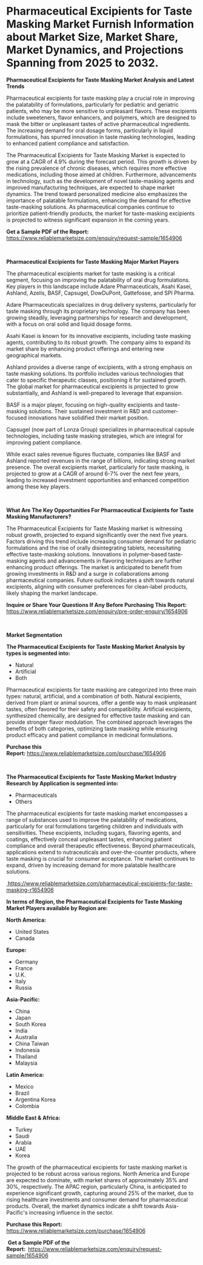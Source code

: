 <p><h1>Pharmaceutical Excipients for Taste Masking Market Furnish Information about Market Size, Market Share, Market Dynamics, and Projections Spanning from 2025 to 2032.</h1></p><p><strong>Pharmaceutical Excipients for Taste Masking Market Analysis and Latest Trends</strong></p>
<p><p>Pharmaceutical excipients for taste masking play a crucial role in improving the palatability of formulations, particularly for pediatric and geriatric patients, who may be more sensitive to unpleasant flavors. These excipients include sweeteners, flavor enhancers, and polymers, which are designed to mask the bitter or unpleasant tastes of active pharmaceutical ingredients. The increasing demand for oral dosage forms, particularly in liquid formulations, has spurred innovation in taste masking technologies, leading to enhanced patient compliance and satisfaction.</p><p>The Pharmaceutical Excipients for Taste Masking Market is expected to grow at a CAGR of 4.9% during the forecast period. This growth is driven by the rising prevalence of chronic diseases, which requires more effective medications, including those aimed at children. Furthermore, advancements in technology, such as the development of novel taste-masking agents and improved manufacturing techniques, are expected to shape market dynamics. The trend toward personalized medicine also emphasizes the importance of palatable formulations, enhancing the demand for effective taste-masking solutions. As pharmaceutical companies continue to prioritize patient-friendly products, the market for taste-masking excipients is projected to witness significant expansion in the coming years.</p></p>
<p><strong>Get a Sample PDF of the Report:&nbsp;</strong> <a href="https://www.reliablemarketsize.com/enquiry/request-sample/1654906?utm_campaign=3219&utm_medium=2&utm_source=Github&utm_content=ia&utm_term=16042025&utm_id=pharmaceutical-excipients-for-taste-masking">https://www.reliablemarketsize.com/enquiry/request-sample/1654906</a></p>
<p>&nbsp;</p>
<p><strong>Pharmaceutical Excipients for Taste Masking Major Market Players</strong></p>
<p><p>The pharmaceutical excipients market for taste masking is a critical segment, focusing on improving the palatability of oral drug formulations. Key players in this landscape include Adare Pharmaceuticals, Asahi Kasei, Ashland, Azelis, BASF, Capsugel, DowDuPont, Gattefosse, and SPI Pharma. </p><p>Adare Pharmaceuticals specializes in drug delivery systems, particularly for taste masking through its proprietary technology. The company has been growing steadily, leveraging partnerships for research and development, with a focus on oral solid and liquid dosage forms.</p><p>Asahi Kasei is known for its innovative excipients, including taste masking agents, contributing to its robust growth. The company aims to expand its market share by enhancing product offerings and entering new geographical markets.</p><p>Ashland provides a diverse range of excipients, with a strong emphasis on taste masking solutions. Its portfolio includes various technologies that cater to specific therapeutic classes, positioning it for sustained growth. The global market for pharmaceutical excipients is projected to grow substantially, and Ashland is well-prepared to leverage that expansion.</p><p>BASF is a major player, focusing on high-quality excipients and taste-masking solutions. Their sustained investment in R&D and customer-focused innovations have solidified their market position. </p><p>Capsugel (now part of Lonza Group) specializes in pharmaceutical capsule technologies, including taste masking strategies, which are integral for improving patient compliance.</p><p>While exact sales revenue figures fluctuate, companies like BASF and Ashland reported revenues in the range of billions, indicating strong market presence. The overall excipients market, particularly for taste masking, is projected to grow at a CAGR of around 6-7% over the next few years, leading to increased investment opportunities and enhanced competition among these key players.</p></p>
<p>&nbsp;</p>
<p><strong>What Are The Key Opportunities For Pharmaceutical Excipients for Taste Masking Manufacturers?</strong></p>
<p><p>The Pharmaceutical Excipients for Taste Masking market is witnessing robust growth, projected to expand significantly over the next five years. Factors driving this trend include increasing consumer demand for pediatric formulations and the rise of orally disintegrating tablets, necessitating effective taste-masking solutions. Innovations in polymer-based taste-masking agents and advancements in flavoring techniques are further enhancing product offerings. The market is anticipated to benefit from growing investments in R&D and a surge in collaborations among pharmaceutical companies. Future outlook indicates a shift towards natural excipients, aligning with consumer preferences for clean-label products, likely shaping the market landscape.</p></p>
<p><strong>Inquire or Share Your Questions If Any Before Purchasing This Report:</strong> <a href="https://www.reliablemarketsize.com/enquiry/pre-order-enquiry/1654906?utm_campaign=3219&utm_medium=2&utm_source=Github&utm_content=ia&utm_term=16042025&utm_id=pharmaceutical-excipients-for-taste-masking">https://www.reliablemarketsize.com/enquiry/pre-order-enquiry/1654906</a></p>
<p>&nbsp;</p>
<p><strong>Market Segmentation</strong></p>
<p><strong>The Pharmaceutical Excipients for Taste Masking Market Analysis by types is segmented into:</strong></p>
<p><ul><li>Natural</li><li>Artificial</li><li>Both</li></ul></p>
<p><p>Pharmaceutical excipients for taste masking are categorized into three main types: natural, artificial, and a combination of both. Natural excipients, derived from plant or animal sources, offer a gentle way to mask unpleasant tastes, often favored for their safety and compatibility. Artificial excipients, synthesized chemically, are designed for effective taste masking and can provide stronger flavor modulation. The combined approach leverages the benefits of both categories, optimizing taste masking while ensuring product efficacy and patient compliance in medicinal formulations.</p></p>
<p><strong>Purchase this Report:&nbsp;</strong><a href="https://www.reliablemarketsize.com/purchase/1654906?utm_campaign=3219&utm_medium=2&utm_source=Github&utm_content=ia&utm_term=16042025&utm_id=pharmaceutical-excipients-for-taste-masking">https://www.reliablemarketsize.com/purchase/1654906</a></p>
<p>&nbsp;</p>
<p><strong>The Pharmaceutical Excipients for Taste Masking Market Industry Research by Application is segmented into:</strong></p>
<p><ul><li>Pharmaceuticals</li><li>Others</li></ul></p>
<p><p>The pharmaceutical excipients for taste masking market encompasses a range of substances used to improve the palatability of medications, particularly for oral formulations targeting children and individuals with sensitivities. These excipients, including sugars, flavoring agents, and coatings, effectively conceal unpleasant tastes, enhancing patient compliance and overall therapeutic effectiveness. Beyond pharmaceuticals, applications extend to nutraceuticals and over-the-counter products, where taste masking is crucial for consumer acceptance. The market continues to expand, driven by increasing demand for more palatable healthcare solutions.</p></p>
<p><a href="https://www.reliablemarketsize.com/pharmaceutical-excipients-for-taste-masking-r1654906?utm_campaign=3219&utm_medium=2&utm_source=Github&utm_content=ia&utm_term=16042025&utm_id=pharmaceutical-excipients-for-taste-masking">&nbsp;https://www.reliablemarketsize.com/pharmaceutical-excipients-for-taste-masking-r1654906</a></p>
<p><strong>In terms of Region, the Pharmaceutical Excipients for Taste Masking Market Players available by Region are:</strong></p>
<p>
    <p> <strong> North America: </strong>
        <ul>
            <li>United States</li>
            <li>Canada</li>
        </ul>
        </p> 
    <p> <strong> Europe: </strong>
        <ul>
            <li>Germany</li>
            <li>France</li>
            <li>U.K.</li>
            <li>Italy</li>
            <li>Russia</li>
        </ul>
        </p> 
    <p> <strong> Asia-Pacific: </strong>
        <ul>
            <li>China</li>
            <li>Japan</li>
            <li>South Korea</li>
            <li>India</li>
            <li>Australia</li>
            <li>China Taiwan</li>
            <li>Indonesia</li>
            <li>Thailand</li>
            <li>Malaysia</li>
        </ul>
        </p> 
    <p> <strong> Latin America: </strong>
        <ul>
            <li>Mexico</li>
            <li>Brazil</li>
            <li>Argentina Korea</li>
            <li>Colombia</li>
        </ul>
        </p> 
    <p> <strong> Middle East & Africa: </strong>
        <ul>
            <li>Turkey</li>
            <li>Saudi</li>
            <li>Arabia</li>
            <li>UAE</li>
            <li>Korea</li>
        </ul>
    </p>
    </p>
<p><p>The growth of the pharmaceutical excipients for taste masking market is projected to be robust across various regions. North America and Europe are expected to dominate, with market shares of approximately 35% and 30%, respectively. The APAC region, particularly China, is anticipated to experience significant growth, capturing around 25% of the market, due to rising healthcare investments and consumer demand for pharmaceutical products. Overall, the market dynamics indicate a shift towards Asia-Pacific's increasing influence in the sector.</p></p>
<p><strong>Purchase this Report: </strong><a href="https://www.reliablemarketsize.com/purchase/1654906?utm_campaign=3219&utm_medium=2&utm_source=Github&utm_content=ia&utm_term=16042025&utm_id=pharmaceutical-excipients-for-taste-masking">https://www.reliablemarketsize.com/purchase/1654906</a></p>
<p>&nbsp;<strong>Get a Sample PDF of the Report:&nbsp;&nbsp;</strong><a href="https://www.reliablemarketsize.com/enquiry/request-sample/1654906?utm_campaign=3219&utm_medium=2&utm_source=Github&utm_content=ia&utm_term=16042025&utm_id=pharmaceutical-excipients-for-taste-masking">https://www.reliablemarketsize.com/enquiry/request-sample/1654906</a></p>
<p><strong></strong></p>
<p><p></p><p></p><p></p></p>